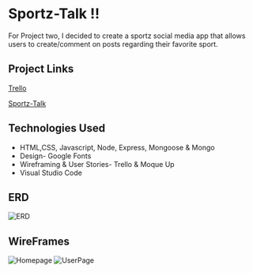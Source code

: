 # Sportz-Talk !!

For Project two, I decided to create a sportz social media app that allows users to create/comment on posts regarding their favorite sport.

## Project Links

[Trello](https://trello.com/b/KcTEYPR2/jordan-clarke-sportz-talk-board)

[Sportz-Talk](https://rocky-garden-97706.herokuapp.com/posts)

## Technologies Used
- HTML,CSS, Javascript, Node, Express, Mongoose & Mongo
- Design- Google Fonts
- Wireframing & User Stories- Trello & Moque Up
- Visual Studio Code

## ERD

![ERD](https://github.com/JordanAclarke/sportz-talk-app/blob/master/Wireframe%20%26%20Moqups/ERD%20Diagram.png)

## WireFrames

![Homepage](https://github.com/JordanAclarke/sportz-talk-app/blob/master/Wireframe%20%26%20Moqups/Home%20PAge.png)
![UserPage](https://github.com/JordanAclarke/sportz-talk-app/blob/master/Wireframe%20%26%20Moqups/Users%20Page.png)
